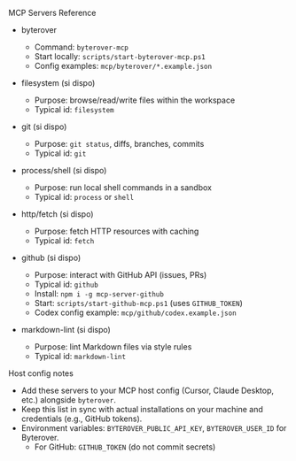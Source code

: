 MCP Servers Reference

- byterover
  - Command: `byterover-mcp`
  - Start locally: `scripts/start-byterover-mcp.ps1`
  - Config examples: `mcp/byterover/*.example.json`

- filesystem (si dispo)
  - Purpose: browse/read/write files within the workspace
  - Typical id: `filesystem`

- git (si dispo)
  - Purpose: `git status`, diffs, branches, commits
  - Typical id: `git`

- process/shell (si dispo)
  - Purpose: run local shell commands in a sandbox
  - Typical id: `process` or `shell`

- http/fetch (si dispo)
  - Purpose: fetch HTTP resources with caching
  - Typical id: `fetch`

- github (si dispo)
  - Purpose: interact with GitHub API (issues, PRs)
  - Typical id: `github`
  - Install: `npm i -g mcp-server-github`
  - Start: `scripts/start-github-mcp.ps1` (uses `GITHUB_TOKEN`)
  - Codex config example: `mcp/github/codex.example.json`

- markdown-lint (si dispo)
  - Purpose: lint Markdown files via style rules
  - Typical id: `markdown-lint`

Host config notes

- Add these servers to your MCP host config (Cursor, Claude Desktop, etc.) alongside `byterover`.
- Keep this list in sync with actual installations on your machine and credentials (e.g., GitHub tokens).
- Environment variables: `BYTEROVER_PUBLIC_API_KEY`, `BYTEROVER_USER_ID` for Byterover.
  - For GitHub: `GITHUB_TOKEN` (do not commit secrets)
